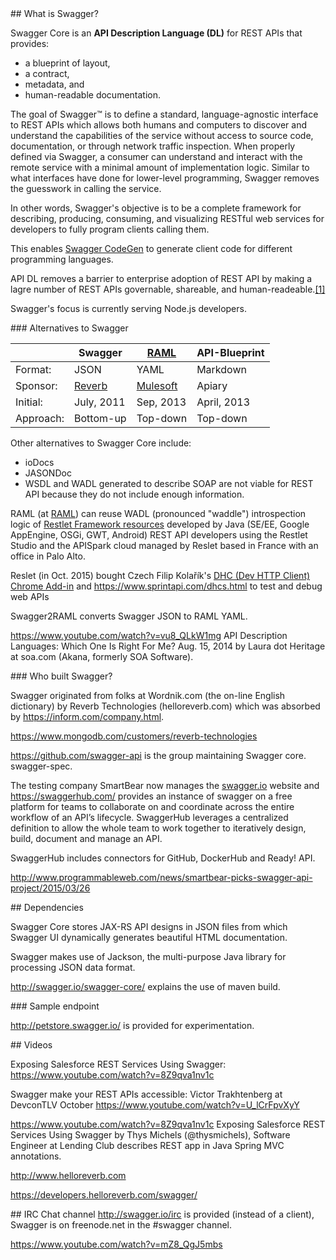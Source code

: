 <a id="Swagger">
## What is Swagger?</a>

Swagger Core is an **API Description Language (DL)** for REST APIs that provides:

  * a blueprint of layout,
  * a contract, 
  * metadata, and 
  * human-readable documentation.

The goal of Swagger™ is to define a standard, language-agnostic interface to REST APIs which allows both humans and computers to discover and understand the capabilities of the service without access to source code, documentation, or through network traffic inspection. When properly defined via Swagger, a consumer can understand and interact with the remote service with a minimal amount of implementation logic. Similar to what interfaces have done for lower-level programming, Swagger removes the guesswork in calling the service.

In other words, Swagger's objective is to be a complete framework for 
describing, producing, consuming, and visualizing RESTful web services
for developers to fully program clients calling them.

This enables <a href="swagger-codegen.md">Swagger CodeGen</a>
to generate client code for different programming languages.

API DL removes a barrier to enterprise adoption of REST API
by making a lagre number of REST APIs governable, shareable, and human-readeable.<a href="#[1]">[1]</a>

Swagger's focus is currently serving Node.js developers.


<a id="Alternatives">
### Alternatives to Swagger</a>

|   | Swagger | <a href="#RAML">RAML</a> | API-Blueprint |
| --- | --- | --- | --- |
| Format:  | JSON | YAML | Markdown |
| Sponsor: | <a href="#Who">Reverb</a> | <a target="_blank" href="http://mulesoft.com/">Mulesoft</a> | Apiary |
| Initial: | July, 2011 | Sep, 2013 | April, 2013 |
| Approach: | Bottom-up | Top-down | Top-down |

Other alternatives to Swagger Core include:

  * ioDocs
  * JASONDoc
  * WSDL and WADL generated to describe SOAP are not viable for REST API because they do not include enough information.

<a id="RAML"></a>
RAML (at <a target="_blank" href="http://raml.org/"> RAML</a>)
can reuse WADL (pronounced "waddle") 
introspection logic of 
<a target="_blank" href="http://restlet.com/">Restlet Framework resources</a>
developed by Java (SE/EE, Google AppEngine, OSGi, GWT, Android) 
REST API developers using the Restlet Studio and the APISpark cloud managed by
Reslet based in France with an office in Palo Alto.

Reslet (in Oct. 2015) bought Czech Filip Kolařík's 
<a target="_blank" href="https://chrome.google.com/webstore/detail/dhc-resthttp-api-client/aejoelaoggembcahagimdiliamlcdmfm">
DHC (Dev HTTP Client) Chrome Add-in</a> and https://www.sprintapi.com/dhcs.html
to test and debug web APIs

Swagger2RAML converts Swagger JSON to RAML YAML.


<a id="[1]"></a>
https://www.youtube.com/watch?v=vu8_QLkW1mg
API Description Languages: Which One Is Right For Me?
Aug. 15, 2014 by Laura dot Heritage at soa.com (Akana, formerly SOA Software).

<a id="Who">
### Who built Swagger?</a>

Swagger originated from folks at Wordnik.com (the on-line English dictionary)
by Reverb Technologies (helloreverb.com)
which was absorbed by https://inform.com/company.html.

https://www.mongodb.com/customers/reverb-technologies

<a target="_blank" href="https://github.com/swagger-api">
https://github.com/swagger-api</a> is the group maintaining
Swagger core.
swagger-spec.

The testing company SmartBear now manages the <a target="_blank" href="http://swagger.io/">
swagger.io</a> website
and https://swaggerhub.com/ provides an instance of swagger on a free platform for teams to collaborate on and coordinate across the entire workflow of an API’s lifecycle. SwaggerHub leverages a centralized definition to allow the whole team to work together to iteratively design, build, document and manage an API.

SwaggerHub includes connectors for GitHub, DockerHub and Ready! API.

http://www.programmableweb.com/news/smartbear-picks-swagger-api-project/2015/03/26


<a id="Dependencies">
## Dependencies</a>

Swagger Core stores JAX-RS API designs in JSON files from which
Swagger UI dynamically generates beautiful HTML documentation.

Swagger makes use of Jackson, 
the multi-purpose Java library for processing JSON data format.

http://swagger.io/swagger-core/
explains the use of maven build.


<a id="Endpoints">
### Sample endpoint</a>

http://petstore.swagger.io/
is provided for experimentation.




<a name="Videos">
## Videos</a>

Exposing Salesforce REST Services Using Swagger:
https://www.youtube.com/watch?v=8Z9qva1nv1c

Swagger make your REST APIs accessible: Victor Trakhtenberg at DevconTLV October
https://www.youtube.com/watch?v=U_lCrFpvXyY

https://www.youtube.com/watch?v=8Z9qva1nv1c
Exposing Salesforce REST Services Using Swagger
by Thys Michels (@thysmichels), Software Engineer at Lending Club
describes REST app in Java Spring MVC annotations.

http://www.helloreverb.com

https://developers.helloreverb.com/swagger/


<a id="IRC">
## IRC Chat channel</a>
<a target="_blank" href="http://swagger.io/irc/">
http://swagger.io/irc</a> is provided (instead of a client),
Swagger is on freenode.net in the #swagger channel.


https://www.youtube.com/watch?v=mZ8_QgJ5mbs
